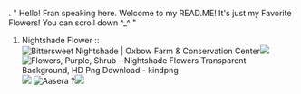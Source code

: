 . " Hello! Fran speaking here. Welcome to my READ.ME! It's just my Favorite Flowers! You can scroll down ^_^ "

1. Nightshade Flower ::
<img src="https://www.oxbow.org/wp-content/uploads/2020/11/bittersweet-nightshade-featured-min.jpg" alt="Bittersweet Nightshade | Oxbow Farm &amp; Conservation Center"/>![](https://github.com/user-attachments/f5d0dc1d-2ece-497a-8a89-3ad770d816f6)
<img src="https://p.kindpng.com/picc/s/27-272218_flowers-purple-shrub-nightshade-flowers-transparent-background-hd.png" alt="Flowers, Purple, Shrub - Nightshade Flowers Transparent Background, HD Png  Download - kindpng"/>![](https://github.com/user-attachments/6f55882e-a5d2-49a8-925a-04b9597b5028)
<img src="https://i.pinimg.com/736x/66/d0/f0/66d0f0b2efe1dd78cb673d4969ccc027.jpg" alt="Aasera ?"/>![](https://github.com/user-attachments/90a6ce95-fc80-4791-a5de-a62cff74d5f7)

